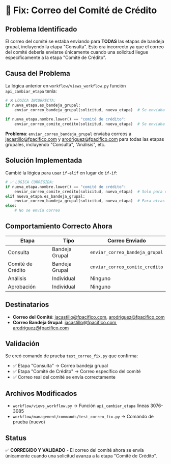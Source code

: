 # 🔧 Fix: Correo del Comité de Crédito

## Problema Identificado
El correo del comité se estaba enviando para **TODAS** las etapas de bandeja grupal, incluyendo la etapa "Consulta". Esto era incorrecto ya que el correo del comité debería enviarse únicamente cuando una solicitud llegue específicamente a la etapa "Comité de Crédito".

## Causa del Problema
La lógica anterior en `workflow/views_workflow.py` función `api_cambiar_etapa` tenía:

```python
# ❌ LÓGICA INCORRECTA:
if nueva_etapa.es_bandeja_grupal:
    enviar_correo_bandeja_grupal(solicitud, nueva_etapa)  # Se enviaba para TODAS las bandejas grupales
    
if nueva_etapa.nombre.lower() == "comité de crédito":
    enviar_correo_comite_credito(solicitud, nueva_etapa)  # Se enviaba ADICIONAL para comité
```

**Problema**: `enviar_correo_bandeja_grupal` enviaba correos a jacastillo@fpacifico.com y arodriguez@fpacifico.com para todas las etapas grupales, incluyendo "Consulta", "Análisis", etc.

## Solución Implementada
Cambié la lógica para usar `if-elif` en lugar de `if-if`:

```python
# ✅ LÓGICA CORREGIDA:
if nueva_etapa.nombre.lower() == "comité de crédito":
    enviar_correo_comite_credito(solicitud, nueva_etapa)  # Solo para comité
elif nueva_etapa.es_bandeja_grupal:
    enviar_correo_bandeja_grupal(solicitud, nueva_etapa)  # Para otras bandejas grupales
else:
    # No se envía correo
```

## Comportamiento Correcto Ahora

| Etapa | Tipo | Correo Enviado |
|-------|------|----------------|
| Consulta | Bandeja Grupal | `enviar_correo_bandeja_grupal` |
| Comité de Crédito | Bandeja Grupal | `enviar_correo_comite_credito` |
| Análisis | Individual | Ninguno |
| Aprobación | Individual | Ninguno |

## Destinatarios

- **Correo del Comité**: jacastillo@fpacifico.com, arodriguez@fpacifico.com
- **Correo Bandeja Grupal**: jacastillo@fpacifico.com, arodriguez@fpacifico.com

## Validación
Se creó comando de prueba `test_correo_fix.py` que confirma:
- ✅ Etapa "Consulta" → Correo bandeja grupal
- ✅ Etapa "Comité de Crédito" → Correo específico del comité
- ✅ Correo real del comité se envía correctamente

## Archivos Modificados
- `workflow/views_workflow.py` → Función `api_cambiar_etapa` líneas 3076-3085
- `workflow/management/commands/test_correo_fix.py` → Comando de prueba (nuevo)

## Status
✅ **CORREGIDO Y VALIDADO** - El correo del comité ahora se envía únicamente cuando una solicitud avanza a la etapa "Comité de Crédito". 